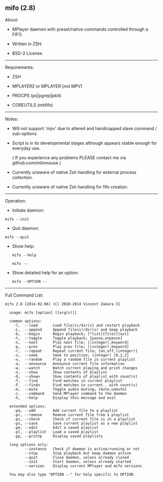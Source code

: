 mifo (2.8)
---------

About:

* MPlayer daemon with preset/native commands controlled through a FIFO.

* Written in ZSH.

* BSD-2 License.

---------

Requirements:

* ZSH

* MPLAYER2 or MPLAYER [not MPV]

* PROCPS (ps|pgrep|pkill)

* COREUTILS (mkfifo)

---------

Notes:

* Will *not* support 'mpv' due to altered and handicapped slave command / sub-options.

* Script is in its developmental stages although appears stable enough for everyday use.

  ( If you experience any problems PLEASE contact me via github.com/milomouse )

* Currently unaware of native Zsh handling for external process collection.

* Currently unaware of native Zsh handling for fifo creation.

---------

Operation:

*  Initiate daemon:

  `mifo --init`

*  Quit daemon:

  `mifo --quit`

* Show help:

  `mifo --help`

  `mifo --`

* Show detailed help for an option:

  `mifo --OPTION --`

---------

Full Command List:

`mifo 2.8 [2014-02-06] (C) 2010-2014 Vincent ZaGara II`

```
  usage: mifo [option] [[arg(s)]]

  common options:
    -l,  --load       Load file(s)/dir(s) and restart playback
    -L,  --append     Append file(s)/dir(s) and keep playback
    -b,  --begin      Begin playback; [*list][file][last]
    -t,  --toggle     Toggle playback; [pause,unpause]
    -n,  --next       Play next file; [(integer),keyword]
    -p,  --prev       Play prev file; [(integer),keyword]
    -r,  --repeat     Repeat current file; [on,off,(integer)]
    -s,  --seek       Seek to position; (integer) [0,1,2]
    -x,  --random     Play a random file in current playlist
    -a,  --announce   Announce current file information
    -w,  --watch      Watch current playing and print changes
    -o,  --show       Show contents of playlist
    -O,  --shown      Show contents of playlist with count(s)
    -f,  --find       Find matches in current playlist
    -F,  --findn      Find matches in current.. with count(s)
    -m,  --mute       Toggle audio muting; [mute,unmute]
    -c,  --command    Send MPlayer command to the daemon
    -h,  --help       Display this message and exit

  extended options:
    -pa, --add        Add current file to a playlist
    -pr, --remove     Remove current file from a playlist
    -pc, --check      Check if current file is in a playlist
    -ps, --save       Save current playlist as a new playlist
    -pe, --edit       Edit a saved playlist
    -pl, --playlist   Load a saved playlist
    -pp, --printp     Display saved playlists

  long options only:
         --instance   Check if daemon is active/running or not
         --stop       Stop playback but keep daemon active
         --quit       Close daemon, unless already closed
         --init       Start daemon, unless already started
         --version    Display current MPlayer and mifo versions

  You may also type "OPTION --" for help specific to OPTION.
```

